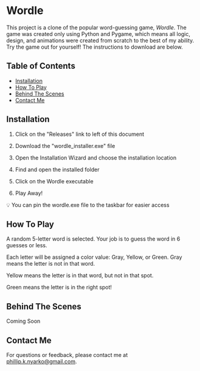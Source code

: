# Wordle  

This project is a clone of the popular word-guessing game, _Wordle_. The game was created only using Python and Pygame, which means all logic, design, and animations were created from scratch to the best of my ability. Try the game out for yourself! The instructions to download are below.

## Table of Contents
- [Installation](#installation)
- [How To Play](#how-to-play)
- [Behind The Scenes](#behind-the-Scenes)
- [Contact Me](#contact-me)

## Installation

  1. Click on the "Releases" link to left of this document

  3. Download the "wordle_installer.exe" file

  5. Open the Installation Wizard and choose the installation location

  7. Find and open the installed folder

  9. Click on the Wordle executable

  11. Play Away!


💡 You can pin the wordle.exe file to the taskbar for easier access

## How To Play
A random 5-letter word is selected. Your job is to guess the word in 6 guesses or less.
  
Each letter will be assigned a color value: Gray, Yellow, or Green.
  Gray means the letter is not in that word.

  Yellow means the letter is in that word, but not in that spot.

  Green means the letter is in the right spot!


## Behind The Scenes
Coming Soon

## Contact Me
For questions or feedback, please contact me at [phillip.k.nyarko@gmail.com](phillip.k.nyarko@gmail.com).
